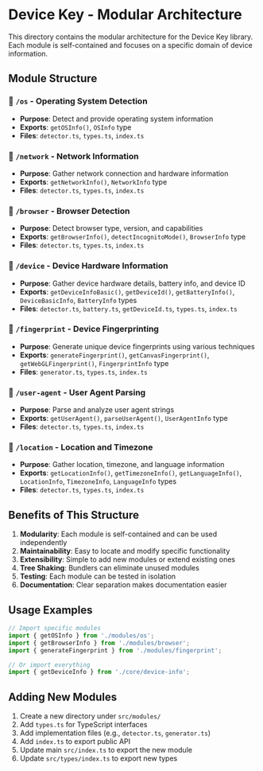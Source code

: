 # Device Key - Modular Architecture

This directory contains the modular architecture for the Device Key library. Each module is self-contained and focuses on a specific domain of device information.

## Module Structure

### 📁 `/os` - Operating System Detection
- **Purpose**: Detect and provide operating system information
- **Exports**: `getOSInfo()`, `OSInfo` type
- **Files**: `detector.ts`, `types.ts`, `index.ts`

### 📁 `/network` - Network Information
- **Purpose**: Gather network connection and hardware information
- **Exports**: `getNetworkInfo()`, `NetworkInfo` type
- **Files**: `detector.ts`, `types.ts`, `index.ts`

### 📁 `/browser` - Browser Detection
- **Purpose**: Detect browser type, version, and capabilities
- **Exports**: `getBrowserInfo()`, `detectIncognitoMode()`, `BrowserInfo` type
- **Files**: `detector.ts`, `types.ts`, `index.ts`

### 📁 `/device` - Device Hardware Information
- **Purpose**: Gather device hardware details, battery info, and device ID
- **Exports**: `getDeviceInfoBasic()`, `getDeviceId()`, `getBatteryInfo()`, `DeviceBasicInfo`, `BatteryInfo` types
- **Files**: `detector.ts`, `battery.ts`, `getDeviceId.ts`, `types.ts`, `index.ts`

### 📁 `/fingerprint` - Device Fingerprinting
- **Purpose**: Generate unique device fingerprints using various techniques
- **Exports**: `generateFingerprint()`, `getCanvasFingerprint()`, `getWebGLFingerprint()`, `FingerprintInfo` type
- **Files**: `generator.ts`, `types.ts`, `index.ts`

### 📁 `/user-agent` - User Agent Parsing
- **Purpose**: Parse and analyze user agent strings
- **Exports**: `getUserAgent()`, `parseUserAgent()`, `UserAgentInfo` type
- **Files**: `detector.ts`, `types.ts`, `index.ts`

### 📁 `/location` - Location and Timezone
- **Purpose**: Gather location, timezone, and language information
- **Exports**: `getLocationInfo()`, `getTimezoneInfo()`, `getLanguageInfo()`, `LocationInfo`, `TimezoneInfo`, `LanguageInfo` types
- **Files**: `detector.ts`, `types.ts`, `index.ts`

## Benefits of This Structure

1. **Modularity**: Each module is self-contained and can be used independently
2. **Maintainability**: Easy to locate and modify specific functionality
3. **Extensibility**: Simple to add new modules or extend existing ones
4. **Tree Shaking**: Bundlers can eliminate unused modules
5. **Testing**: Each module can be tested in isolation
6. **Documentation**: Clear separation makes documentation easier

## Usage Examples

```typescript
// Import specific modules
import { getOSInfo } from './modules/os';
import { getBrowserInfo } from './modules/browser';
import { generateFingerprint } from './modules/fingerprint';

// Or import everything
import { getDeviceInfo } from './core/device-info';
```

## Adding New Modules

1. Create a new directory under `src/modules/`
2. Add `types.ts` for TypeScript interfaces
3. Add implementation files (e.g., `detector.ts`, `generator.ts`)
4. Add `index.ts` to export public API
5. Update main `src/index.ts` to export the new module
6. Update `src/types/index.ts` to export new types

